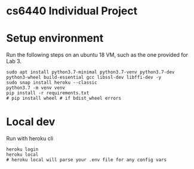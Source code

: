 # cs6440 Individual Project

# Setup environment

Run the following steps on an ubuntu 18 VM, such as the one provided for Lab 3.

```
sudo apt install python3.7-minimal python3.7-venv python3.7-dev python3-wheel build-essential gcc libssl-dev libffi-dev -y
sudo snap install heroku --classic
python3.7 -m venv venv
pip install -r requirements.txt
# pip install wheel # if bdist_wheel errors
```

# Local dev

Run with heroku cli

```
heroku login
heroku local
# heroku local will parse your .env file for any config vars
```